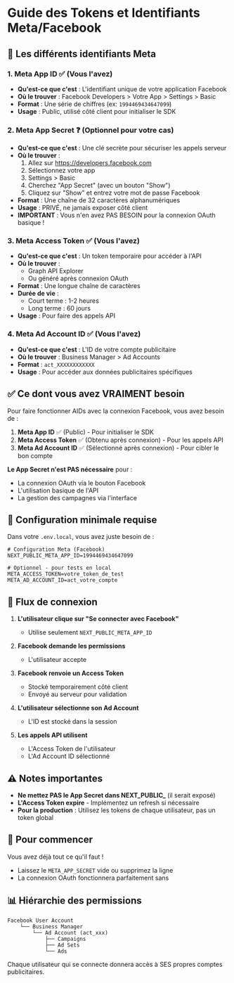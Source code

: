 # Guide des Tokens et Identifiants Meta/Facebook

## 🔑 Les différents identifiants Meta

### 1. **Meta App ID** ✅ (Vous l'avez)
- **Qu'est-ce que c'est** : L'identifiant unique de votre application Facebook
- **Où le trouver** : Facebook Developers > Votre App > Settings > Basic
- **Format** : Une série de chiffres (ex: `1994469434647099`)
- **Usage** : Public, utilisé côté client pour initialiser le SDK

### 2. **Meta App Secret** ❓ (Optionnel pour votre cas)
- **Qu'est-ce que c'est** : Une clé secrète pour sécuriser les appels serveur
- **Où le trouver** : 
  1. Allez sur https://developers.facebook.com
  2. Sélectionnez votre app
  3. Settings > Basic
  4. Cherchez "App Secret" (avec un bouton "Show")
  5. Cliquez sur "Show" et entrez votre mot de passe Facebook
- **Format** : Une chaîne de 32 caractères alphanumériques
- **Usage** : PRIVÉ, ne jamais exposer côté client
- **IMPORTANT** : Vous n'en avez PAS BESOIN pour la connexion OAuth basique !

### 3. **Meta Access Token** ✅ (Vous l'avez)
- **Qu'est-ce que c'est** : Un token temporaire pour accéder à l'API
- **Où le trouver** : 
  - Graph API Explorer
  - Ou généré après connexion OAuth
- **Format** : Une longue chaîne de caractères
- **Durée de vie** : 
  - Court terme : 1-2 heures
  - Long terme : 60 jours
- **Usage** : Pour faire des appels API

### 4. **Meta Ad Account ID** ✅ (Vous l'avez)
- **Qu'est-ce que c'est** : L'ID de votre compte publicitaire
- **Où le trouver** : Business Manager > Ad Accounts
- **Format** : `act_XXXXXXXXXXXX`
- **Usage** : Pour accéder aux données publicitaires spécifiques

## ✅ Ce dont vous avez VRAIMENT besoin

Pour faire fonctionner AIDs avec la connexion Facebook, vous avez besoin de :

1. **Meta App ID** ✅ (Public) - Pour initialiser le SDK
2. **Meta Access Token** ✅ (Obtenu après connexion) - Pour les appels API
3. **Meta Ad Account ID** ✅ (Sélectionné après connexion) - Pour cibler le bon compte

**Le App Secret n'est PAS nécessaire** pour :
- La connexion OAuth via le bouton Facebook
- L'utilisation basique de l'API
- La gestion des campagnes via l'interface

## 📝 Configuration minimale requise

Dans votre `.env.local`, vous avez juste besoin de :

```env
# Configuration Meta (Facebook)
NEXT_PUBLIC_META_APP_ID=1994469434647099

# Optionnel - pour tests en local
META_ACCESS_TOKEN=votre_token_de_test
META_AD_ACCOUNT_ID=act_votre_compte
```

## 🔄 Flux de connexion

1. **L'utilisateur clique sur "Se connecter avec Facebook"**
   - Utilise seulement `NEXT_PUBLIC_META_APP_ID`

2. **Facebook demande les permissions**
   - L'utilisateur accepte

3. **Facebook renvoie un Access Token**
   - Stocké temporairement côté client
   - Envoyé au serveur pour validation

4. **L'utilisateur sélectionne son Ad Account**
   - L'ID est stocké dans la session

5. **Les appels API utilisent**
   - L'Access Token de l'utilisateur
   - L'Ad Account ID sélectionné

## ⚠️ Notes importantes

- **Ne mettez PAS le App Secret dans NEXT_PUBLIC_** (il serait exposé)
- **L'Access Token expire** - Implémentez un refresh si nécessaire
- **Pour la production** : Utilisez les tokens de chaque utilisateur, pas un token global

## 🚀 Pour commencer

Vous avez déjà tout ce qu'il faut ! 
- Laissez le `META_APP_SECRET` vide ou supprimez la ligne
- La connexion OAuth fonctionnera parfaitement sans

## 📊 Hiérarchie des permissions

```
Facebook User Account
    └── Business Manager
        └── Ad Account (act_xxx)
            ├── Campaigns
            ├── Ad Sets
            └── Ads
```

Chaque utilisateur qui se connecte donnera accès à SES propres comptes publicitaires.